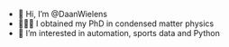 - 👋 Hi, I’m @DaanWielens
- 👨🏻‍🎓 I obtained my PhD in condensed matter physics
- 👀 I’m interested in automation, sports data and Python

<!---
DaanWielens/DaanWielens is a ✨ special ✨ repository because its `README.md` (this file) appears on your GitHub profile.
You can click the Preview link to take a look at your changes.
--->
